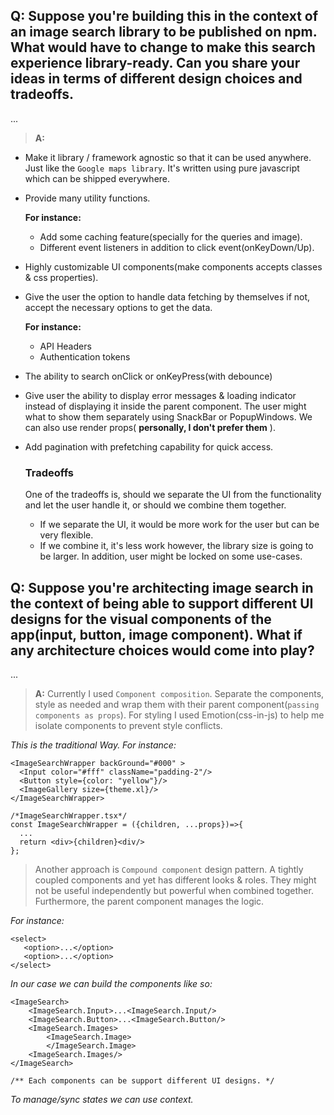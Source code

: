 ## Q: Suppose you're building this in the context of an image search library to be published on npm. What would have to change to make this search experience library-ready. Can you share your ideas in terms of different design choices and tradeoffs.

...

> **A:**

- Make it library / framework agnostic so that it can be used anywhere. Just like the `Google maps library`. It's written using pure javascript which can be shipped everywhere.

- Provide many utility functions.

  **For instance:**

  - Add some caching feature(specially for the queries and image).
  - Different event listeners in addition to click event(onKeyDown/Up).

- Highly customizable UI components(make components accepts classes & css properties).
- Give the user the option to handle data fetching by themselves if not, accept the necessary options to get the data.

  **For instance:**

  - API Headers
  - Authentication tokens

- The ability to search onClick or onKeyPress(with debounce)
- Give user the ability to display error messages & loading indicator instead of displaying it inside the parent component. The user might what to show them separately using SnackBar or PopupWindows. We can also use render props( **personally, I don't prefer them** ).
- Add pagination with prefetching capability for quick access.

  ### **Tradeoffs**

  One of the tradeoffs is, should we separate the UI from the functionality and let the user handle it, or should we combine them together.

  - If we separate the UI, it would be more work for the user but can be very flexible.
  - If we combine it, it's less work however, the library size is going to be larger. In addition, user might be locked on some use-cases.

## Q: Suppose you're architecting image search in the context of being able to support different UI designs for the visual components of the app(input, button, image component). What if any architecture choices would come into play?

...

> **A:** Currently I used `Component composition`. Separate the components, style as needed and wrap them with their parent component(`passing components as props`). For styling I used Emotion(css-in-js) to help me isolate components to prevent style conflicts.

_This is the traditional Way. For instance:_

```
<ImageSearchWrapper backGround="#000" >
  <Input color="#fff" className="padding-2"/>
  <Button style={color: "yellow"}/>
  <ImageGallery size={theme.xl}/>
</ImageSearchWrapper>

/*ImageSearchWrapper.tsx*/
const ImageSearchWrapper = ({children, ...props})=>{
  ...
  return <div>{children}<div/>
};

```

> Another approach is `Compound component` design pattern. A tightly coupled components and yet has different looks & roles. They might not be useful independently but powerful when combined together. Furthermore, the parent component manages the logic.

_For instance:_

```
<select>
   <option>...</option>
   <option>...</option>
</select>
```

_In our case we can build the components like so:_

```
<ImageSearch>
    <ImageSearch.Input>...<ImageSearch.Input/>
    <ImageSearch.Button>...<ImageSearch.Button/>
    <ImageSearch.Images>
        <ImageSearch.Image>
        </ImageSearch.Image>
    <ImageSearch.Images/>
</ImageSearch>

/** Each components can be support different UI designs. */
```

_To manage/sync states we can use context._
